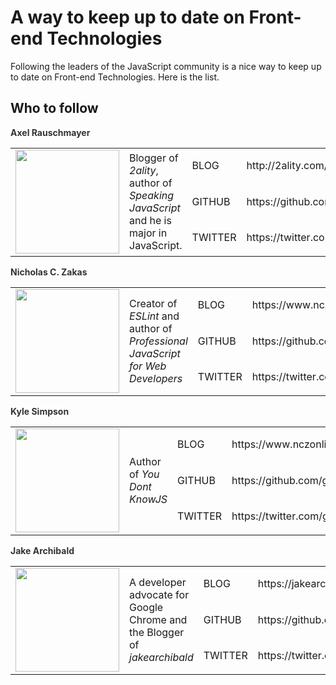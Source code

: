 # A way to keep up to date on Front-end Technologies

Following the leaders of the JavaScript community is a nice way to keep up to date on Front-end Technologies. Here is the list.

## Who to follow

<!-- 1 -->
<span style="color: rgb(51, 51, 51);"><span style="background-color: rgb(255, 255, 255);"><strong>Axel Rauschmayer</strong></span></span>

<div>
  <table>
    <colgroup>
      <col width="188px">
      <col width="188px">
      <col width="78px">
      <col width="294px">
    </colgroup>
    <tbody>
      <tr height="34px">
        <td rowspan="3" colspan="1">
          <div>
            <div>
              <img src="https://avatars1.githubusercontent.com/u/526114?s=400&v=4" width="166">
            </div>
          </div>
        </td>
        <td rowspan="3" colspan="1">
          <div></div>
          <div></div>
          <div>Blogger of <i>2ality</i>, author of <i>Speaking JavaScript</i> and he is major in JavaScript.</div>
        </td>
        <td rowspan="1" colspan="1">
          <div>BLOG</div>
        </td>
        <td rowspan="1" colspan="1">
          <a>http://2ality.com/</a>
        </td>
      </tr>
      <tr height="34px">
        <td rowspan="1" colspan="1">
          <div>GITHUB</div>
        </td>
        <td>
          <a>https://github.com/rauschma</a>
        </td>
      </tr>
      <tr height="34px">
        <td rowspan="1" colspan="1">
          <div>TWITTER</div>
        </td>
        <td>
          <a>https://twitter.com/rauschma</a>
        </td>
      </tr>
    </tbody>
  </table>
</div>

<!-- 2 -->

<span style="color: rgb(51, 51, 51);"><span style="background-color: rgb(255, 255, 255);"><strong>Nicholas C. Zakas</strong></span></span>

<div>
  <table>
    <colgroup>
      <col width="188px">
      <col width="188px">
      <col width="78px">
      <col width="294px">
    </colgroup>
    <tbody>
      <tr height="34px">
        <td rowspan="3" colspan="1">
          <div>
            <div>
              <img src="https://avatars3.githubusercontent.com/u/38546?s=400&v=4" width="166">
            </div>
          </div>
        </td>
        <td rowspan="3" colspan="1">
          <div></div>
          <div></div>
          <div>Creator of <i>ESLint</i> and author of <i>Professional JavaScript for Web Developers</i></div>
        </td>
        <td rowspan="1" colspan="1">
          <div>BLOG</div>
        </td>
        <td rowspan="1" colspan="1">
          <a>https://www.nczonline.net/<a>
        </td>
      </tr>
      <tr height="34px">
        <td rowspan="1" colspan="1">
          <div>GITHUB</div>
        </td>
        <td>
          <a>https://github.com/nzakas</a>
        </td>
      </tr>
      <tr height="34px">
        <td rowspan="1" colspan="1">
          <div>TWITTER</div>
        </td>
        <td>
          <a>https://twitter.com/slicknet</a>
        </td>
      </tr>
    </tbody>
  </table>
</div>

<!-- 3 -->

<span style="color: rgb(51, 51, 51);"><span style="background-color: rgb(255, 255, 255);"><strong>Kyle Simpson</strong></span></span>

<div>
  <table>
    <colgroup>
      <col width="188px">
      <col width="188px">
      <col width="78px">
      <col width="294px">
    </colgroup>
    <tbody>
      <tr height="34px">
        <td rowspan="3" colspan="1">
          <div>
            <div>
              <img src="https://avatars0.githubusercontent.com/u/150330?s=400&v=4" width="166">
            </div>
          </div>
        </td>
        <td rowspan="3" colspan="1">
          <div></div>
          <div></div>
          <div>Author of <i>You Dont KnowJS</i></div>
        </td>
        <td rowspan="1" colspan="1">
          <div>BLOG</div>
        </td>
        <td rowspan="1" colspan="1">
          <a>https://www.nczonline.net/<a>
        </td>
      </tr>
      <tr height="34px">
        <td rowspan="1" colspan="1">
          <div>GITHUB</div>
        </td>
        <td>
          <a>https://github.com/getify</a>
        </td>
      </tr>
      <tr height="34px">
        <td rowspan="1" colspan="1">
          <div>TWITTER</div>
        </td>
        <td>
          <a>https://twitter.com/getify</a>
        </td>
      </tr>
    </tbody>
  </table>
</div>

<!-- 4 -->

<span style="color: rgb(51, 51, 51);"><span style="background-color: rgb(255, 255, 255);"><strong>Jake Archibald</strong></span></span>

<div>
  <table>
    <colgroup>
      <col width="188px">
      <col width="188px">
      <col width="78px">
      <col width="294px">
    </colgroup>
    <tbody>
      <tr height="34px">
        <td rowspan="3" colspan="1">
          <div>
            <div>
              <img src="https://avatars3.githubusercontent.com/u/93594?s=400&v=4" width="166">
            </div>
          </div>
        </td>
        <td rowspan="3" colspan="1">
          <div></div>
          <div></div>
          <div>A developer advocate for Google Chrome and the Blogger of <i>jakearchibald</i></div>
        </td>
        <td rowspan="1" colspan="1">
          <div>BLOG</div>
        </td>
        <td rowspan="1" colspan="1">
          <a>https://jakearchibald.com/<a>
        </td>
      </tr>
      <tr height="34px">
        <td rowspan="1" colspan="1">
          <div>GITHUB</div>
        </td>
        <td>
          <a>https://github.com/jakearchibald</a>
        </td>
      </tr>
      <tr height="34px">
        <td rowspan="1" colspan="1">
          <div>TWITTER</div>
        </td>
        <td>
          <a>https://twitter.com/jaffathecake</a>
        </td>
      </tr>
    </tbody>
  </table>
</div>